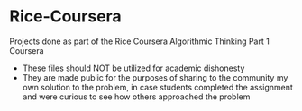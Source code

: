 # Rice-Coursera
Projects done as part of the Rice Coursera Algorithmic Thinking Part 1 Coursera
- These files should NOT be utilized for academic dishonesty
- They are made public for the purposes of sharing to the community my own solution to the problem, in case students completed the assignment and were curious to see how others approached the problem
